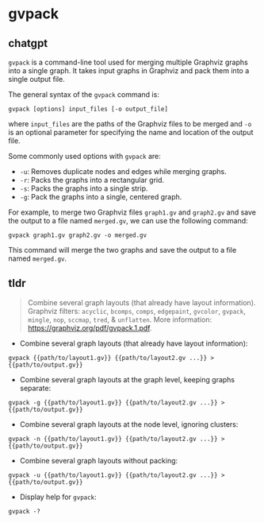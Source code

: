 # gvpack 
## chatgpt 
`gvpack` is a command-line tool used for merging multiple Graphviz graphs into a single graph. It takes input graphs in Graphviz and pack them into a single output file. 

The general syntax of the `gvpack` command is:

```
gvpack [options] input_files [-o output_file]
```

where `input_files` are the paths of the Graphviz files to be merged and `-o` is an optional parameter for specifying the name and location of the output file.

Some commonly used options with `gvpack` are:

- `-u`: Removes duplicate nodes and edges while merging graphs.
- `-r`: Packs the graphs into a rectangular grid.
- `-s`: Packs the graphs into a single strip.
- `-g`: Pack the graphs into a single, centered graph.

For example, to merge two Graphviz files `graph1.gv` and `graph2.gv` and save the output to a file named `merged.gv`, we can use the following command:

```
gvpack graph1.gv graph2.gv -o merged.gv
```

This command will merge the two graphs and save the output to a file named `merged.gv`. 

## tldr 
 
> Combine several graph layouts (that already have layout information).
> Graphviz filters: `acyclic`, `bcomps`, `comps`, `edgepaint`, `gvcolor`, `gvpack`, `mingle`, `nop`, `sccmap`, `tred`, & `unflatten`.
> More information: <https://graphviz.org/pdf/gvpack.1.pdf>.

- Combine several graph layouts (that already have layout information):

`gvpack {{path/to/layout1.gv}} {{path/to/layout2.gv ...}} > {{path/to/output.gv}}`

- Combine several graph layouts at the graph level, keeping graphs separate:

`gvpack -g {{path/to/layout1.gv}} {{path/to/layout2.gv ...}} > {{path/to/output.gv}}`

- Combine several graph layouts at the node level, ignoring clusters:

`gvpack -n {{path/to/layout1.gv}} {{path/to/layout2.gv ...}} > {{path/to/output.gv}}`

- Combine several graph layouts without packing:

`gvpack -u {{path/to/layout1.gv}} {{path/to/layout2.gv ...}} > {{path/to/output.gv}}`

- Display help for `gvpack`:

`gvpack -?`
